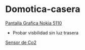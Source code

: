 # Domotica-casera

[Pantalla Grafica Nokia 5110](https://github.com/mcauser/WeMos-D1-mini-Nokia-5110-PCD8544) 

* Probar visbilidad sin luz trasera

[Sensor de Co2](https://blog.jokielowie.com/en/2017/12/niedlugo-pomiar-jakosci-powietrza-bosch-bme680-oraz-ccs811-iaq-tvoc/)
